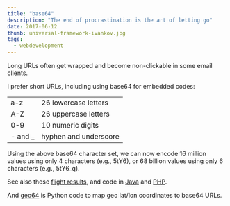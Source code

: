 ```yaml
---
title: "base64"
description: "The end of procrastination is the art of letting go"
date: 2017-06-12
thumb: universal-framework-ivankov.jpg
tags:
  - webdevelopment
---
```


Long URLs often get wrapped and become non-clickable in some email clients.

I prefer short URLs, including using base64 for embedded codes:

|          |                       |
| -------- | --------------------- |
| a-z      | 26 lowercase letters  |
| A-Z      | 26 uppercase letters  |
| 0-9      | 10 numeric digits     |
| - and \_ | hyphen and underscore |

Using the above base64 character set, we can now encode 16 million values using only 4 characters (e.g., 5tY6), or 68 billion values using only 6 characters (e.g., 5tY6_q).

See also these [flight results](https://docs.google.com/spreadsheets/d/1kt0gVKmewOzeYrGqrrZu_JBtzGCUiP59wAf2dliECjQ/edit?usp=sharing), and code in [Java](BaseConvert.java) and [PHP](Base64.php.txt).

And [geo64](geo64.py) is Python code to map geo lat/lon coordinates to base64 URLs.
